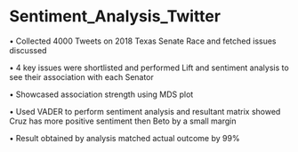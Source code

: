 # Sentiment_Analysis_Twitter
•	Collected 4000 Tweets on 2018 Texas Senate Race and fetched issues discussed 

•	4 key issues were shortlisted and performed Lift and sentiment analysis to see their association with each Senator

•	Showcased association strength using MDS plot

•	Used VADER to perform sentiment analysis and resultant matrix showed Cruz has more positive sentiment then Beto by a small margin

•	Result obtained by analysis matched actual outcome by 99%
